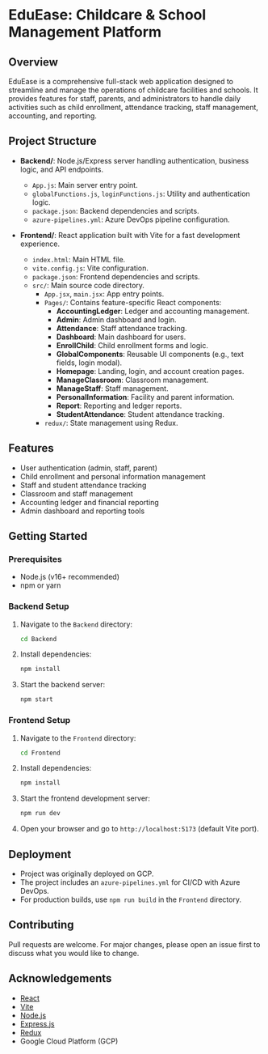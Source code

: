 # EduEase: Childcare & School Management Platform

## Overview
EduEase is a comprehensive full-stack web application designed to streamline and manage the operations of childcare facilities and schools. It provides features for staff, parents, and administrators to handle daily activities such as child enrollment, attendance tracking, staff management, accounting, and reporting.

## Project Structure

- **Backend/**: Node.js/Express server handling authentication, business logic, and API endpoints.
  - `App.js`: Main server entry point.
  - `globalFunctions.js`, `loginFunctions.js`: Utility and authentication logic.
  - `package.json`: Backend dependencies and scripts.
  - `azure-pipelines.yml`: Azure DevOps pipeline configuration.

- **Frontend/**: React application built with Vite for a fast development experience.
  - `index.html`: Main HTML file.
  - `vite.config.js`: Vite configuration.
  - `package.json`: Frontend dependencies and scripts.
  - `src/`: Main source code directory.
    - `App.jsx`, `main.jsx`: App entry points.
    - `Pages/`: Contains feature-specific React components:
      - **AccountingLedger**: Ledger and accounting management.
      - **Admin**: Admin dashboard and login.
      - **Attendance**: Staff attendance tracking.
      - **Dashboard**: Main dashboard for users.
      - **EnrollChild**: Child enrollment forms and logic.
      - **GlobalComponents**: Reusable UI components (e.g., text fields, login modal).
      - **Homepage**: Landing, login, and account creation pages.
      - **ManageClassroom**: Classroom management.
      - **ManageStaff**: Staff management.
      - **PersonalInformation**: Facility and parent information.
      - **Report**: Reporting and ledger reports.
      - **StudentAttendance**: Student attendance tracking.
    - `redux/`: State management using Redux.

## Features
- User authentication (admin, staff, parent)
- Child enrollment and personal information management
- Staff and student attendance tracking
- Classroom and staff management
- Accounting ledger and financial reporting
- Admin dashboard and reporting tools

## Getting Started

### Prerequisites
- Node.js (v16+ recommended)
- npm or yarn

### Backend Setup
1. Navigate to the `Backend` directory:
   ```bash
   cd Backend
   ```
2. Install dependencies:
   ```bash
   npm install
   ```
3. Start the backend server:
   ```bash
   npm start
   ```

### Frontend Setup
1. Navigate to the `Frontend` directory:
   ```bash
   cd Frontend
   ```
2. Install dependencies:
   ```bash
   npm install
   ```
3. Start the frontend development server:
   ```bash
   npm run dev
   ```
4. Open your browser and go to `http://localhost:5173` (default Vite port).

## Deployment
- Project was originally deployed on GCP.
- The project includes an `azure-pipelines.yml` for CI/CD with Azure DevOps. 
- For production builds, use `npm run build` in the `Frontend` directory.

## Contributing
Pull requests are welcome. For major changes, please open an issue first to discuss what you would like to change.

## Acknowledgements
- [React](https://react.dev/)
- [Vite](https://vitejs.dev/)
- [Node.js](https://nodejs.org/)
- [Express.js](https://expressjs.com/)
- [Redux](https://redux.js.org/)
- Google Cloud Platform (GCP)
